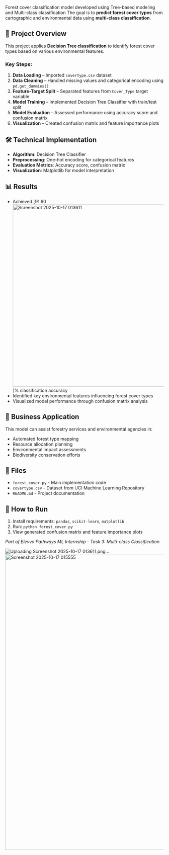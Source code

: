 Forest cover classification model developed using Tree-based modeling and Multi-class classification
The goal is to **predict forest cover types** from cartographic and environmental data using **multi-class classification**.

## 📂 Project Overview
This project applies **Decision Tree classification** to identify forest cover types based on various environmental features.

### Key Steps:
1. **Data Loading** – Imported `covertype.csv` dataset
2. **Data Cleaning** – Handled missing values and categorical encoding using `pd.get_dummies()`
3. **Feature-Target Split** – Separated features from `Cover_Type` target variable
4. **Model Training** – Implemented Decision Tree Classifier with train/test split
5. **Model Evaluation** – Assessed performance using accuracy score and confusion matrix
6. **Visualization** – Created confusion matrix and feature importance plots

## 🛠️ Technical Implementation
- **Algorithm**: Decision Tree Classifier
- **Preprocessing**: One-hot encoding for categorical features
- **Evaluation Metrics**: Accuracy score, confusion matrix
- **Visualization**: Matplotlib for model interpretation

## 📊 Results
- Achieved [91.60<img width="731" height="581" alt="Screenshot 2025-10-17 013611" src="https://github.com/user-attachments/assets/828c2e61-2139-4546-9216-a3e833ff54bb" />
]% classification accuracy
- Identified key environmental features influencing forest cover types
- Visualized model performance through confusion matrix analysis

## 🎯 Business Application
This model can assist forestry services and environmental agencies in:
- Automated forest type mapping
- Resource allocation planning
- Environmental impact assessments
- Biodiversity conservation efforts

## 📁 Files
- `forest_cover.py` - Main implementation code
- `covertype.csv` - Dataset from UCI Machine Learning Repository
- `README.md` - Project documentation

## 🚀 How to Run
1. Install requirements: `pandas`, `scikit-learn`, `matplotlib`
2. Run: `python forest_cover.py`
3. View generated confusion matrix and feature importance plots


*Part of Elevvo Pathways ML Internship - Task 3: Multi-class Classification*

![Uploading Screenshot 2025-10-17 013611.png…]()
<img width="1561" height="941" alt="Screenshot 2025-10-17 015555" src="https://github.com/user-attachments/assets/2e911ecc-a57e-4401-86ff-be4aa27715b8" />


